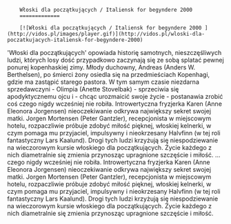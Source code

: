 
        Włoski dla początkujących / Italiensk for begyndere 2000 
        =============
        
        [![Włoski dla początkujących / Italiensk for begyndere 2000 ](http://vidos.pl/images/player.gif)](http://vidos.pl/wloski-dla-poczatkujacych-italiensk-for-begyndere-2000)
        
        
 'Włoski dla początkujących' opowiada historię samotnych, nieszczęśliwych ludzi, których losy dość przypadkowo zaczynają się ze sobą splatać pewnej ponurej kopenhaskiej zimy. Młody duchowny, Andreas (Anders W. Berthelsen), po śmierci żony osiedla się na przedmieściach Kopenhagi, gdzie ma zastąpić starego pastora. W tym samym czasie niezdarna sprzedawczyni - Olimpia (Anette Stovelbak) - sprzeciwia się apodyktycznemu ojcu i - chcąc urozmaicić swoje życie - postanawia zrobić coś czego nigdy wcześniej nie robiła. Introwertyczna fryzjerka Karen (Anne Eleonora Jorgensen) nieoczekiwanie odkrywa największy sekret swojej matki. Jorgen Mortensen (Peter Gantzler), recepcjonista w miejscowym hotelu, rozpaczliwie próbuje zdobyć miłość pięknej, włoskiej kelnerki, w czym pomaga mu przyjaciel, impulsywny i nieokrzesany Halvfinn (w tej roli fantastyczny Lars Kaalund). Drogi tych ludzi krzyżują się niespodziewanie na wieczorowym kursie włoskiego dla początkujących. Życie każdego z nich diametralnie się zmienia przynosząc upragnione szczęście i miłość.  ... czego nigdy wcześniej nie robiła. Introwertyczna fryzjerka Karen (Anne Eleonora Jorgensen) nieoczekiwanie odkrywa największy sekret swojej matki. Jorgen Mortensen (Peter Gantzler), recepcjonista w miejscowym hotelu, rozpaczliwie próbuje zdobyć miłość pięknej, włoskiej kelnerki, w czym pomaga mu przyjaciel, impulsywny i nieokrzesany Halvfinn (w tej roli fantastyczny Lars Kaalund). Drogi tych ludzi krzyżują się niespodziewanie na wieczorowym kursie włoskiego dla początkujących. Życie każdego z nich diametralnie się zmienia przynosząc upragnione szczęście i miłość.
    